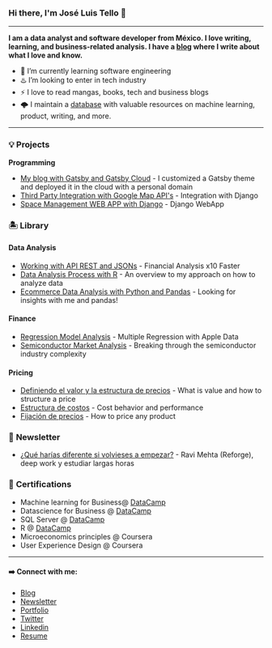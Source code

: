 ### Hi there, I'm José Luis Tello 👋 

---

**I am a data analyst and software developer from México. I love writing, learning, and business-related analysis. I have a [blog](https://joseluistello.live/) where I write about what I love and know.**

- 🌱 I’m currently learning software engineering
- ♨️ I’m looking to enter in tech industry
- ⚡ I love to read mangas, books, tech and business blogs
- 🌩️ I maintain a [database](https://www.notion.so/joseluistello/resources-3b96a11183d342b889c95e9bcb1e0c7f) with valuable resources on machine learning, product, writing, and more.

---

### 💡 **Projects**

**Programming**
- [My blog with Gatsby and Gatsby Cloud](https://joseluistello.live/) - I customized a Gatsby theme and deployed it in the cloud with a personal domain
- [Third Party Integration with Google Map API's](https://github.com/joseluistello/Django_Google_API) - Integration with Django
- [Space Management WEB APP with Django](https://github.com/joseluistello/ToDo-List) - Django WebApp


### 🏝️ **Library**

#### **Data Analysis** 

- [Working with API REST and JSONs](https://joseluistello.live/trabajando-con-una-api-financiera) - Financial Analysis x10 Faster
- [Data Analysis Process with R](https://joseluistello.live/my-data-analysis-approach) - An overview to my approach on how to analyze data 
- [Ecommerce Data Analysis with Python and Pandas](https://joseluistello.live/analizando-un-ecommerce-con-python-y-pandas) - Looking for insights with me and pandas!

#### **Finance** 

- [Regression Model Analysis](https://github.com/joseluistello/Regression-Analysis-Apple-Data) - Multiple Regression with Apple Data
- [Semiconductor Market Analysis](https://joseluistello.live/semiconductor-industry-analysis) - Breaking through the semiconductor industry complexity 

#### **Pricing**

- [Definiendo el valor y la estructura de precios](https://joseluistello.live/una-introduccion-al-valor-y-las-estructuras-de-precios) - What is value and how to structure a price
- [Estructura de costos](https://joseluistello.live/estructura-de-costos) - Cost behavior and performance 
- [Fijación de precios](https://joseluistello.live/fijacion-de-precios) - How to price any product

### 🌙 **Newsletter**

- [¿Qué harías diferente si volvieses a empezar?](https://simplificandola.substack.com/p/volver-a-empezar) - Ravi Mehta (Reforge), deep work y estudiar largas horas

### 📝 **Certifications**

* Machine learning for Business@ [DataCamp](https://www.datacamp.com/statement-of-accomplishment/course/fa94eaac8baff3b1f52c3da97afab7aec28a3086)
* Datascience for Business @ [DataCamp](https://www.datacamp.com/statement-of-accomplishment/course/84fb887d77564f69ca9ab75a1d2a61f8ed7b8e02)
* SQL Server @ [DataCamp](https://www.datacamp.com/statement-of-accomplishment/course/d4220a7a486a1662c9a2c942c64fbd6683b8cb22)
* R @ [DataCamp](https://www.datacamp.com/statement-of-accomplishment/course/1e3fbdb8de798fb4897bf2e97e9f53d59828086b)
* Microeconomics principles @ Coursera
* User Experience Design @ Coursera

---

#### ➡️ **Connect with me:**

* [Blog](https://joseluistello.live/)
* [Newsletter](https://simplificandola.substack.com//)
* [Portfolio](https://joseluistello.github.io/)
* [Twitter](https://twitter.com/jotaele_tello)
* [Linkedin](https://www.linkedin.com/in/joseluistello/)
* [Resume](https://www.notion.so/joseluistello/resume-908176d50910492f82bb0c2c50150406)






